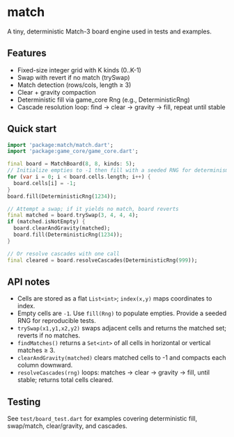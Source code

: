 # match

A tiny, deterministic Match-3 board engine used in tests and examples.

## Features

-    Fixed-size integer grid with K kinds (0..K-1)
-    Swap with revert if no match (trySwap)
-    Match detection (rows/cols, length ≥ 3)
-    Clear + gravity compaction
-    Deterministic fill via game_core Rng (e.g., DeterministicRng)
-    Cascade resolution loop: find → clear → gravity → fill, repeat until stable

## Quick start

```dart
import 'package:match/match.dart';
import 'package:game_core/game_core.dart';

final board = MatchBoard(8, 8, kinds: 5);
// Initialize empties to -1 then fill with a seeded RNG for determinism
for (var i = 0; i < board.cells.length; i++) {
  board.cells[i] = -1;
}
board.fill(DeterministicRng(1234));

// Attempt a swap; if it yields no match, board reverts
final matched = board.trySwap(3, 4, 4, 4);
if (matched.isNotEmpty) {
  board.clearAndGravity(matched);
  board.fill(DeterministicRng(1234));
}

// Or resolve cascades with one call
final cleared = board.resolveCascades(DeterministicRng(999));
```

## API notes

-    Cells are stored as a flat `List<int>`; `index(x,y)` maps coordinates to index.
-    Empty cells are `-1`. Use `fill(Rng)` to populate empties. Provide a seeded RNG for reproducible tests.
-    `trySwap(x1,y1,x2,y2)` swaps adjacent cells and returns the matched set; reverts if no matches.
-    `findMatches()` returns a `Set<int>` of all cells in horizontal or vertical matches ≥ 3.
-    `clearAndGravity(matched)` clears matched cells to -1 and compacts each column downward.
-    `resolveCascades(rng)` loops: matches → clear → gravity → fill, until stable; returns total cells cleared.

## Testing

See `test/board_test.dart` for examples covering deterministic fill, swap/match, clear/gravity, and cascades.
